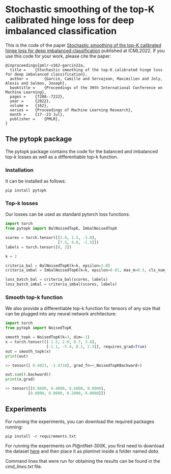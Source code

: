 # Stochastic smoothing of the top-K calibrated hinge loss for deep imbalanced classification

This is the code of the paper [Stochastic smoothing of the top-K calibrated hinge loss for deep imbalanced classification](https://proceedings.mlr.press/v162/garcin22a/garcin22a.pdf) published at ICML2022.
If you use this code for your work, please cite the paper:
```
@inproceedings{pmlr-v162-garcin22a,
  title = 	 {Stochastic smoothing of the top-K calibrated hinge loss for deep imbalanced classification},
  author =       {Garcin, Camille and Servajean, Maximilien and Joly, Alexis and Salmon, Joseph},
  booktitle = 	 {Proceedings of the 39th International Conference on Machine Learning},
  pages = 	 {7208--7222},
  year = 	 {2022},
  volume = 	 {162},
  series = 	 {Proceedings of Machine Learning Research},
  month = 	 {17--23 Jul},
  publisher =    {PMLR},
}
```

## The pytopk package

The pytopk package contains the code for the balanced and imbalanced top-k losses as well as a differentiable top-k function.

### Installation
It can be installed as follows:

```console
pip install pytopk
```

### Top-k losses

Our losses can be used as standard pytorch loss functions:

```python
import torch
from pytopk import BalNoisedTopK, ImbalNoisedTopK

scores = torch.tensor([[2.0, 1.5, -3.0],
                       [7.5, 4.0, -1.5]])
labels = torch.tensor([0, 2])

k = 2

criteria_bal = BalNoisedTopK(k=k, epsilon=1.0)
criteria_imbal = ImbalNoisedTopK(k=k, epsilon=0.01, max_m=0.3, cls_num_list=[17, 23, 55])

loss_batch_bal = criteria_bal(scores, labels)
loss_batch_imbal = criteria_imbal(scores, labels)
```

### Smooth top-k function

We also provide a differentiable top-k function for tensors of any size that can be plugged into any neural network architecture:

```python
import torch
from pytopk import NoisedTopK

smooth_topk = NoisedTopK(k=3, dim=-1)
x = torch.tensor([[-1.5, 2.0, 0.7, 3.8],
                  [-1.1, -5.4, 0.1, 2.3]], requires_grad=True)
out = smooth_topk(x)
print(out)

>> tensor([ 0.4823, -1.4710], grad_fn=<_NoisedTopKBackward>)

out.sum().backward()
print(x.grad)

>> tensor([[0.0000, 0.4000, 0.6000, 0.0000],
          [0.8000, 0.0000, 0.2000, 0.0000]])
```

## Experiments


For running the experiments, you can download the required packages running:

```console
pip install -r requirements.txt
``` 


For running the experiments on Pl@ntNet-300K, you first need to download the dataset [here](https://zenodo.org/record/5645731#.YfMvN-rMJPY)
and then place it as *plantnet* inside a folder named *data*.

Command lines that were run for obtaining the results can be found in the *cmd_lines.txt* file.
